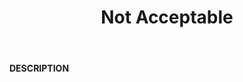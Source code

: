 ﻿---
category: 4xx
code: 406
cover: https://firebasestorage.googleapis.com/v0/b/capy-http.appspot.com/o/Capy406.gif?alt=media
coverAlt: Not Acceptable
description: Not Acceptable
pubDate: 2014-06-01
tags:
- 4xx
title: Not Acceptable
---

__DESCRIPTION__